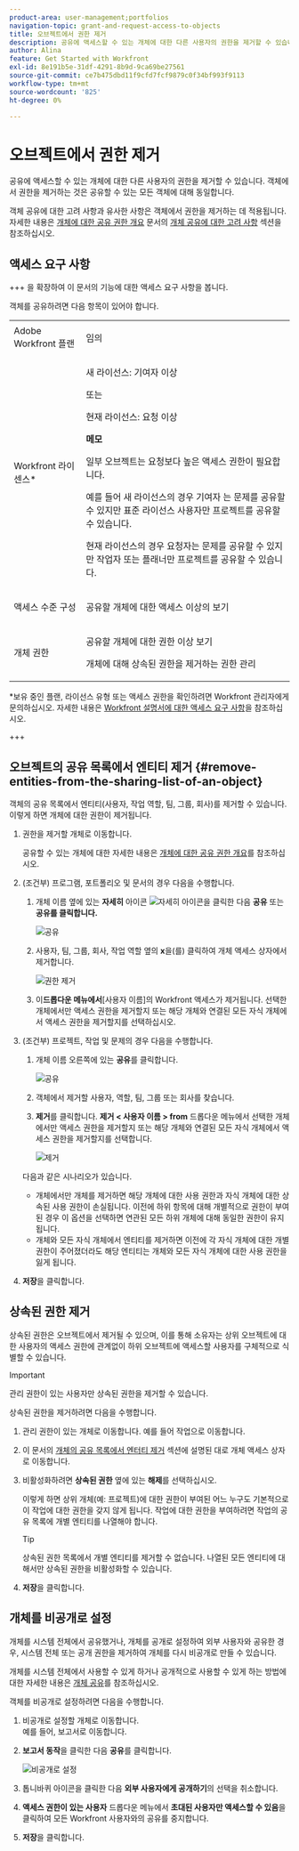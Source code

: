 ```yaml
---
product-area: user-management;portfolios
navigation-topic: grant-and-request-access-to-objects
title: 오브젝트에서 권한 제거
description: 공유에 액세스할 수 있는 개체에 대한 다른 사용자의 권한을 제거할 수 있습니다. 객체에서 권한을 제거하는 것은 공유할 수 있는 모든 객체에 대해 동일합니다.
author: Alina
feature: Get Started with Workfront
exl-id: 8e191b5e-31df-4291-8b9d-9ca69be27561
source-git-commit: ce7b475dbd11f9cfd7fcf9879c0f34bf993f9113
workflow-type: tm+mt
source-wordcount: '825'
ht-degree: 0%

---
```


# 오브젝트에서 권한 제거

<!--Audited: 01/2024-->

공유에 액세스할 수 있는 개체에 대한 다른 사용자의 권한을 제거할 수 있습니다. 객체에서 권한을 제거하는 것은 공유할 수 있는 모든 객체에 대해 동일합니다.

객체 공유에 대한 고려 사항과 유사한 사항은 객체에서 권한을 제거하는 데 적용됩니다. 자세한 내용은 [개체에 대한 공유 권한 개요](../../workfront-basics/grant-and-request-access-to-objects/sharing-permissions-on-objects-overview.md) 문서의 [개체 공유에 대한 고려 사항](../../workfront-basics/grant-and-request-access-to-objects/sharing-permissions-on-objects-overview.md#consider) 섹션을 참조하십시오.

## 액세스 요구 사항

+++ 을 확장하여 이 문서의 기능에 대한 액세스 요구 사항을 봅니다.


객체를 공유하려면 다음 항목이 있어야 합니다.

<table style="table-layout:auto"> 
 <col> 
 <col> 
 <tbody> 
  <tr> 
   <td role="rowheader">Adobe Workfront 플랜</td> 
   <td> <p>임의 </p> </td> 
  </tr> 
  <tr> 
   <td role="rowheader">Workfront 라이센스*</td> 
   <td> <p>새 라이선스: 기여자 이상</p>
   또는  
   <p>현재 라이선스: 요청 이상</p>
   <p><b>메모</b></p>

<p>일부 오브젝트는 요청보다 높은 액세스 권한이 필요합니다. </p>

<p>예를 들어 새 라이선스의 경우 기여자 는 문제를 공유할 수 있지만 표준 라이선스 사용자만 프로젝트를 공유할 수 있습니다.</p>

<p>현재 라이선스의 경우 요청자는 문제를 공유할 수 있지만 작업자 또는 플래너만 프로젝트를 공유할 수 있습니다.</p> 
   </td> 
  </tr> 
  <tr> 
   <td role="rowheader">액세스 수준 구성</td> 
   <td> <p>공유할 개체에 대한 액세스 이상의 보기</p> </td> 
  </tr> 
  <tr> 
   <td role="rowheader">개체 권한</td> 
   <td> <p>공유할 개체에 대한 권한 이상 보기</p> <p>개체에 대해 상속된 권한을 제거하는 권한 관리</p>  </td> 
  </tr> 
 </tbody> 
</table>

*보유 중인 플랜, 라이선스 유형 또는 액세스 권한을 확인하려면 Workfront 관리자에게 문의하십시오. 자세한 내용은 [Workfront 설명서에 대한 액세스 요구 사항](/help/quicksilver/administration-and-setup/add-users/access-levels-and-object-permissions/access-level-requirements-in-documentation.md)을 참조하십시오.

+++

## 오브젝트의 공유 목록에서 엔티티 제거 {#remove-entities-from-the-sharing-list-of-an-object}

객체의 공유 목록에서 엔티티(사용자, 작업 역할, 팀, 그룹, 회사)를 제거할 수 있습니다. 이렇게 하면 개체에 대한 권한이 제거됩니다.

1. 권한을 제거할 개체로 이동합니다.

   공유할 수 있는 개체에 대한 자세한 내용은 [개체에 대한 공유 권한 개요](../../workfront-basics/grant-and-request-access-to-objects/sharing-permissions-on-objects-overview.md)를 참조하십시오.

1. (조건부) 프로그램, 포트폴리오 및 문서의 경우 다음을 수행합니다.

   1. 개체 이름 옆에 있는 **자세히** 아이콘 ![자세히 아이콘](assets/more-icon.png)을 클릭한 다음 **공유** 또는 **공유를 클릭합니다.**

      ![공유](assets/share-a-document-350x160.png)

   1. 사용자, 팀, 그룹, 회사, 작업 역할 옆의 **x**&#x200B;을(를) 클릭하여 개체 액세스 상자에서 제거합니다.

      ![권한 제거](assets/remove-permissions-on-portfolio.png)

   1. 이&#x200B;**드롭다운 메뉴에서**&#x200B;[&#x200B;사용자 이름]의 Workfront 액세스가 제거됩니다. 선택한 개체에서만 액세스 권한을 제거할지 또는 해당 개체와 연결된 모든 자식 개체에서 액세스 권한을 제거할지를 선택하십시오.

1. (조건부) 프로젝트, 작업 및 문제의 경우 다음을 수행합니다.

   1. 개체 이름 오른쪽에 있는 **공유**&#x200B;를 클릭합니다.

      ![공유](assets/new-share-button.png)
   1. 객체에서 제거할 사용자, 역할, 팀, 그룹 또는 회사를 찾습니다.
   1. **제거**&#x200B;를 클릭합니다.
**제거 &lt; 사용자 이름 > from** 드롭다운 메뉴에서 선택한 개체에서만 액세스 권한을 제거할지 또는 해당 개체와 연결된 모든 자식 개체에서 액세스 권한을 제거할지를 선택합니다.

      ![제거](assets/remove-permissions-on-project-nwe-350x479.png)

   다음과 같은 시나리오가 있습니다.

   * 개체에서만 개체를 제거하면 해당 개체에 대한 사용 권한과 자식 개체에 대한 상속된 사용 권한이 손실됩니다. 이전에 하위 항목에 대해 개별적으로 권한이 부여된 경우 이 옵션을 선택하면 연관된 모든 하위 개체에 대해 동일한 권한이 유지됩니다.
   * 개체와 모든 자식 개체에서 엔티티를 제거하면 이전에 각 자식 개체에 대한 개별 권한이 주어졌더라도 해당 엔티티는 개체와 모든 자식 개체에 대한 사용 권한을 잃게 됩니다.

1. **저장**&#x200B;을 클릭합니다.

<!--
## Remove permissions from several objects in bulk

You can remove entities (users, job roles, teams, groups, companies) from several objects at a time when you bulk select them in a list.

>[!NOTE]
>
>You cannot view what access entities have for all the objects selected when you select them in bulk. You must know which entity you want to remove from the sharing of the objects selected before removing their permissions.

1. Go to the list of objects that you want to share.

   For information about which objects can be shared, see [Overview of sharing permissions on objects](../../workfront-basics/grant-and-request-access-to-objects/sharing-permissions-on-objects-overview.md).

1. Select several objects in the list, then click the **Share** icon ![share icon](assets/share-icon.png)at the top of the list. 
1. Type the name of the user, role, team, group, or company for which you want to remove the access in the **Edit `<Object Name>` access to** field. 
1. From the access drop-down menu, select **No Access**.

   ![remove in bulk](assets/no-access-option-removing-permissions-bulk-tasks-nwe-350x166.png)

1. In the `<User Name>`'s Workfront access will be removed from this drop-down menu, select whether you want their access to be removed just from the objects that you have selected, or from all other children objects associated with it.  
   The following scenarios exist:

   * If you remove the entity only from the object, that entity loses their permissions on the object, and their inherited permissions to the children objects. If they were previously granted permissions to the children items individually, they retain the same permissions on all children objects associated with it when you select this option.&nbsp;
   * If you remove the entity from the object and all the children objects, that entity loses their permissions to the object as well as all children objects, even when they were previously given individual permission on each child object.

   **Example:** Select whether to remove permissions to just the tasks you selected in a list, or to the issues and documents attached to the tasks as well.

   ![access](assets/remove-permissions-bulk-drop-down-for-attached-objects-nwe-350x96.png)

1. (Optional) To change permissions in bulk for several objects, select another level of sharing for the selected entity.

   For example, if they have Manage permissions, select Contribute or View instead. 

1. Click **Save**.

-->

## 상속된 권한 제거

상속된 권한은 오브젝트에서 제거될 수 있으며, 이를 통해 소유자는 상위 오브젝트에 대한 사용자의 액세스 권한에 관계없이 하위 오브젝트에 액세스할 사용자를 구체적으로 식별할 수 있습니다.

>[!IMPORTANT]
>
>관리 권한이 있는 사용자만 상속된 권한을 제거할 수 있습니다.

상속된 권한을 제거하려면 다음을 수행합니다.

1. 관리 권한이 있는 개체로 이동합니다. 예를 들어 작업으로 이동합니다.
1. 이 문서의 [개체의 공유 목록에서 엔터티 제거](#remove-entities-from-the-sharing-list-of-an-object) 섹션에 설명된 대로 개체 액세스 상자로 이동합니다.
1. 비활성화하려면 **상속된 권한** 옆에 있는 **해제**&#x200B;를 선택하십시오.

   이렇게 하면 상위 개체(예: 프로젝트)에 대한 권한이 부여된 어느 누구도 기본적으로 이 작업에 대한 권한을 갖지 않게 됩니다. 작업에 대한 권한을 부여하려면 작업의 공유 목록에 개별 엔티티를 나열해야 합니다.

   >[!TIP]
   >
   >상속된 권한 목록에서 개별 엔티티를 제거할 수 없습니다. 나열된 모든 엔티티에 대해서만 상속된 권한을 비활성화할 수 있습니다.

1. **저장**&#x200B;을 클릭합니다. 

## 개체를 비공개로 설정

개체를 시스템 전체에서 공유했거나, 개체를 공개로 설정하여 외부 사용자와 공유한 경우, 시스템 전체 또는 공개 권한을 제거하여 개체를 다시 비공개로 만들 수 있습니다. 

개체를 시스템 전체에서 사용할 수 있게 하거나 공개적으로 사용할 수 있게 하는 방법에 대한 자세한 내용은 [개체 공유](../../workfront-basics/grant-and-request-access-to-objects/share-an-object.md)를 참조하십시오.

객체를 비공개로 설정하려면 다음을 수행합니다.

1. 비공개로 설정할 개체로 이동합니다.\
   예를 들어, 보고서로 이동합니다.
1. **보고서 동작**&#x200B;을 클릭한 다음 **공유**&#x200B;를 클릭합니다.

   ![비공개로 설정](assets/report-permissions-make-private-nwe-350x477.png)

1. 톱니바퀴 아이콘을 클릭한 다음 **외부 사용자에게 공개하기**&#x200B;의 선택을 취소합니다.
1. **액세스 권한이 있는 사용자** 드롭다운 메뉴에서 **초대된 사용자만 액세스할 수 있음**&#x200B;을 클릭하여 모든 Workfront 사용자와의 공유를 중지합니다.
1. **저장**&#x200B;을 클릭합니다.
